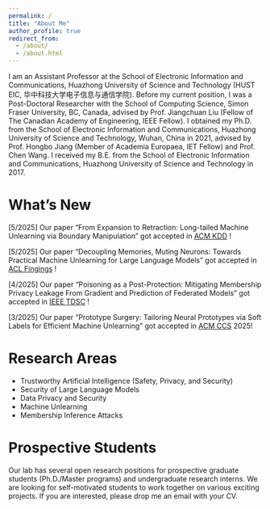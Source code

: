 ```yaml
---
permalink: /
title: "About Me"
author_profile: true
redirect_from: 
  - /about/
  - /about.html
---
```


I am an Assistant Professor at the School of Electronic Information and Communications, Huazhong University of Science and Technology (HUST EIC, 华中科技大学电子信息与通信学院). Before my current position, I was a Post-Doctoral Researcher with the School of Computing Science, Simon Fraser University, BC, Canada, advised by Prof. Jiangchuan Liu (Fellow of The Canadian Academy of Engineering, IEEE Fellow). I obtained my Ph.D. from the School of Electronic Information and Communications, Huazhong University of Science and Technology, Wuhan, China in 2021, advised by Prof. Hongbo Jiang (Member of Academia Europaea, IET Fellow) and Prof. Chen Wang. I received my B.E. from the School of Electronic Information and Communications, Huazhong University of Science and Technology in 2017.

What’s New
====
[5/2025] Our paper “From Expansion to Retraction: Long-tailed Machine Unlearning via Boundary Manipulation” got accepted in [ACM KDD](https://kdd2025.kdd.org/) !

[5/2025] Our paper “Decoupling Memories, Muting Neurons: Towards Practical Machine Unlearning for Large Language Models” got accepted in [ACL Fingings](https://2025.aclweb.org/) !

[4/2025] Our paper “Poisoning as a Post-Protection: Mitigating Membership Privacy Leakage From Gradient and Prediction of Federated Models” got accepted in [IEEE TDSC](https://gyliu1991.github.io/) !

[3/2025] Our paper “Prototype Surgery: Tailoring Neural Prototypes via Soft Labels for Efficient Machine Unlearning” got accepted in [ACM CCS](https://www.sigsac.org/ccs/CCS2025/) 2025!

Research Areas
====
* Trustworthy Artificial Intelligence (Safety, Privacy, and Security)
* Security of Large Language Models
* Data Privacy and Security
* Machine Unlearning
* Membership Inference Attacks



Prospective Students
====
Our lab has several open research positions for prospective graduate students (Ph.D./Master programs) and undergraduate research interns. We are looking for self-motivated students to work together on various exciting projects. If you are interested, please drop me an email with your CV.

